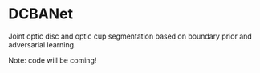 # DCBANet
Joint optic disc and optic cup segmentation based on boundary prior and adversarial learning.


Note: code will be coming!

